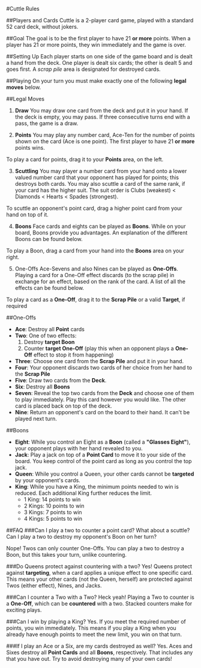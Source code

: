 #Cuttle Rules

##Players and Cards
Cuttle is a 2-player card game, played with a standard 52 card deck, without jokers.

##Goal
The goal is to be the first player to have 21 **or more** points. When a player has 21 or more points, they win immediately and the game is over.

##Setting Up
Each player starts on one side of the game board and is dealt a hand from the deck. One player is dealt six cards; the other is dealt 5 and goes first. A *scrap pile* area is designated for destroyed cards.

##Playing
On your turn you must make exactly one of the following **legal moves** below.

##Legal Moves
1. **Draw**
You may draw one card from the deck and put it in your hand. If the deck is empty, you may pass. If three consecutive turns end with a pass, the game is a draw.

2. **Points**
You may play any number card, Ace-Ten for the number of points shown on the card (Ace is one point). The first player to have 21 **or more** points wins.

To play a card for points, drag it to your **Points** area, on the left.

3. **Scuttling**
You may player a number card from your hand onto a lower valued number card that your opponent has played for points; this destroys both cards. You may also scuttle a card of the same rank, if your card has the higher suit. The suit order is Clubs (weakest) < Diamonds < Hearts < Spades (strongest).

To scuttle an opponent's point card, drag a higher point card from your hand on top of it.

4. **Boons**
Face cards and eights can be played as **Boons**. While on your board, Boons provide you advantages. An explanation of the different Boons can be found below.

To play a Boon, drag a card from your hand into the **Boons** area on your right.

5. One-Offs
Ace-Sevens and also Nines can be played as **One-Offs**. Playing a card for a One-Off effect discards (to the scrap pile) in exchange for an effect, based on the rank of the card. A list of all the effects can be found below.

To play a card as a **One-Off**, drag it to the **Scrap Pile** or a valid **Target**, if required

##One-Offs

* **Ace**: Destroy all **Point** cards
* **Two**: One of two effects:
	1. Destroy **target Boon**
	2. Counter **target One-Off** (play this when an opponent plays a **One-Off** effect to stop it from happening)
* **Three**: Choose one card from the **Scrap Pile** and put it in your hand.
* **Four**: Your opponent discards two cards of her choice from her hand to the **Scrap Pile**
* **Five**: Draw two cards from the **Deck**.
* **Six**: Destroy all **Boons**
* **Seven**: Reveal the top two cards from the **Deck** and choose one of them to play immediately. Play this card however you would like. The other card is placed back on top of the deck.
* **Nine**: Return an opponent's card on the board to their hand. It can't be played next turn.

##Boons
* **Eight**: While you control an Eight as a **Boon** (called a **"Glasses Eight"**), your opponent plays with her hand revealed to you.
* **Jack**: Play a jack on top of a **Point Card** to move it to your side of the board. You keep control of the point card as long as you control the top jack.
* **Queen**: While you control a Queen, your other cards cannot be **targeted** by your opponent's cards.
* **King**: While you have a King, the minimum points needed to win is reduced. Each additional King further reduces the limit.
	* 1 King: 14 points to win
	* 2 Kings: 10 points to win
	* 3 Kings: 7 points to win
	* 4 Kings: 5 points to win

##FAQ
###Can I play a two to counter a point card? What about a scuttle? Can I play a two to destroy my opponent's Boon on her turn?

Nope! Twos can only counter One-Offs. You can play a two to destroy a Boon, but this takes your turn, unlike countering.

###Do Queens protect against countering with a two?
Yes! Queens protect against **targeting**, when a card applies a unique effect to one specific card. This means your other cards (not the Queen, herself) are protected against Twos (either effect), Nines, and Jacks.

###Can I counter a Two with a Two?
Heck yeah! Playing a Two to counter is a **One-Off**, which can be **countered** with a two. Stacked counters make for exciting plays.

###Can I win by playing a King?
Yes. If you meet the required number of points, you win immediately. This means if you play a King when you already have enough points to meet the new limit, you win on that turn.

###If I play an Ace or a Six, are my cards destroyed as well?
Yes. Aces and Sixes destroy all **Point Cards** and all **Boons**, respectively. That includes any that you have out. Try to avoid destroying many of your own cards!